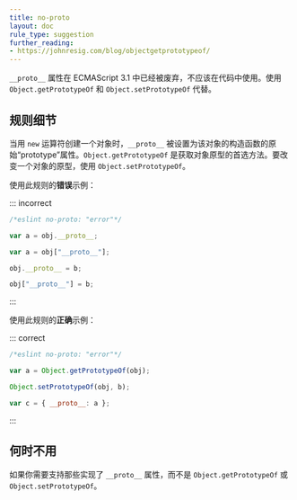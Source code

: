 ```yaml
---
title: no-proto
layout: doc
rule_type: suggestion
further_reading:
- https://johnresig.com/blog/objectgetprototypeof/
---
```


`__proto__` 属性在 ECMAScript 3.1 中已经被废弃，不应该在代码中使用。使用 `Object.getPrototypeOf` 和 `Object.setPrototypeOf` 代替。

## 规则细节

当用 `new` 运算符创建一个对象时，`__proto__` 被设置为该对象的构造函数的原始“prototype”属性。`Object.getPrototypeOf` 是获取对象原型的首选方法。要改变一个对象的原型，使用 `Object.setPrototypeOf`。

使用此规则的**错误**示例：

::: incorrect

```js
/*eslint no-proto: "error"*/

var a = obj.__proto__;

var a = obj["__proto__"];

obj.__proto__ = b;

obj["__proto__"] = b;
```

:::

使用此规则的**正确**示例：

::: correct

```js
/*eslint no-proto: "error"*/

var a = Object.getPrototypeOf(obj);

Object.setPrototypeOf(obj, b);

var c = { __proto__: a };
```

:::

## 何时不用

如果你需要支持那些实现了 `__proto__` 属性，而不是 `Object.getPrototypeOf` 或 `Object.setPrototypeOf`。
